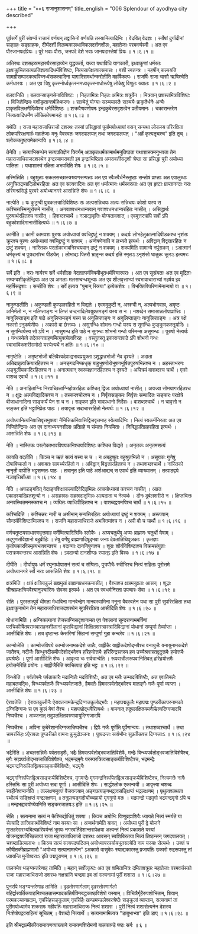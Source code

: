 +++
title = "००६ राजानुशासनम्"
title_english = "006 Splendour of ayodhya city described"

+++


पूर्वसर्गे पुरीं संवर्ण्य राजानं वर्णयन् तद्वासिनो वर्णयति
तस्यामित्यादिभिः । वेदवित् वेदज्ञः । सर्वेषां दुर्गादीनां सङ्ग्रहः
सङ्ग्राहकः, दीर्घदर्शी विलम्बकालभाविफलदर्शनशीलः, महातेजाः परमवर्चस्वी ।
अत एव पौरजानपदप्रियः । पुरे भवाः पौराः, जनपदे देशे भवाः जानपदास्तेषां
प्रियः  ॥  १।६।१  ॥   

  

अतिरथः दशसहस्रमहारथैरसाहाय्येन युद्धकर्ता, यज्वा यथाविधि यागकारी,
इक्ष्वाकूणां धर्मरतः इक्ष्वाकूचितसत्यप्रतिज्ञत्वादिधर्मविशिष्टः,
नित्यसापेक्षत्वात्समासः । वशी स्वतन्त्रः । महर्षीन् कल्पयति
सामग्रीसम्पादकत्वविघ्नध्वंसकत्वादिना यागादिसमर्थान्करोतीति महर्षिकल्पः ।
राजर्षिः राजा चासौ ऋषिश्चेति कर्मधारयः । अत एव त्रिषु
कृत्स्नोर्ध्वकृत्स्नमध्यकृत्स्नाधोरूपेषु लोकेषु विश्रुतः ख्यातः  ॥  १।६।२
 ॥   

  

बलवानिति । बलवान्साङ्गसेनाविशिष्टः । निहतामित्रः निहतः अमित्रः
शत्रुर्येन । मित्रवान् प्रशस्तमित्रविशिष्टः । विजितेन्द्रियः
वशीकृतान्तर्बहिःकरणः । सञ्चेतुं योग्याः सञ्चयास्तैः सञ्चयैः
प्राकृतैर्धनैः अन्यैः प्राकृतविलक्षणैर्दिव्यैश्च धनैर्विशिष्टः ।
शक्रवैश्रवणोपमः इन्द्रकुबेरसदृशत्वेन प्रतीयमानः । चकारान्तरेण
नित्यत्वादिधर्मेण लौकिकोपमानर्हः  ॥  १।६।३  ॥   

  

यथेति । राजा महाराजाधिराजो दशरथः तस्यां प्रसिद्धायां पुर्यामयोध्यायां
वसन् सन्यथा लोकस्य परिरक्षिता लोकपरिरक्षणार्हः महातेजाः मनुः वैवस्वतः
जगदपालयत् तथा जगदपालयत् । "अर्हे कृत्यतृचश्च" इति तृच् ।
श्लोकचतुष्टयमेकान्वयि  ॥  १।६।४  ॥   

  

तेनेति । सत्याभिसन्धेन सत्यप्रतिज्ञेन त्रिवर्गम्
अप्राकृतधर्मकामार्थमनुतिष्ठता यथाशास्त्रमनुभवता तेन महाराजाधिराजदशरथेन
इन्द्रस्यामरावती इव इन्द्राधिष्ठिता अमरावतीसदृशी श्रेष्ठा सा प्रसिद्धा
पुरी अयोध्या पालिता । यथाशास्त्रं रक्षिता अभवदिति शेषः  ॥  १।६।५  ॥   

  

तस्मिन्निति । बहुश्रुताः सकलसच्छास्त्रश्रवणसम्पन्नाः अत एव
स्वैःस्वैर्धनैस्तुष्टाः सन्तोषं प्राप्ताः अत एवालुब्धाः
अनुचितद्रव्यादिलोभरहिताः अत एव सत्यवादिनः अत एव धर्मात्मानः धर्मस्वरूपाः
अत एव हृष्टाः प्राप्तानन्दाः नराः तस्मिन्प्रसिद्धे पुरवरे अयोध्यानगरे
आसन्निति शेषः  ॥  १।६।६  ॥   

  

नाल्पेति । यः कुटुम्बी पुत्रकलत्रादिविशिष्टः सः अल्पसन्निचयः अल्पः
सन्निचयः कोशो यस्य स कश्चित्तस्मिन्पुरोत्तमे नासीत् । अगवाश्वधनधान्यवान्
गवाश्वधनधान्यरहितः नासीत् । असिद्धार्थः पुरुषार्थरहितश्च नासीत् ।
हिशब्दश्चार्थे । नञाद्यावृत्तिः योग्यतावशात् । एवमुत्तरत्रापि सर्वो ऽपि
बहुकोशादिमानासीदित्यर्थः  ॥  १।६।७  ॥   

  

कामीति । कामी कामवशः पुरुषः अयोध्यायां क्वचिद्द्रष्टुं न शक्यम् । कदर्यः
लोभहेतुकात्मादिपीडकश्च नृशंसः क्रूरश्च पुरुषः अयोध्यायां क्वचिद्द्रष्टुं
न शक्यम् । अन्वेषणेनापि न लभ्यते इत्यर्थः । अविद्वान् विद्वत्तारहितः न
द्रष्टुं शक्यम् । नास्तिकः परलोकाभावनिश्चयवान् द्रष्टुं न शक्यम् ।
शक्यमिति सामान्ये नपुंसकम् । ऽआत्मानं धर्मकृत्यं च पुत्रदारांश्च पीडयेत्
। लोभाद्यः पितरौ भ्रातृ़न्स कदर्य इति स्मृतःऽ ऽनृशंसो घातुकः क्रूरःऽ
इत्यमरः  ॥  १।६।८  ॥   

  

सर्वे इति । नराः नार्यश्च सर्वे धर्मशीलाः
वेदतात्पर्यविषयीभूतधर्मविचारपराः । अत एव सुसंयताः अत एव मुद्रिताः
सम्यग्वशीकृतेन्द्रियाः अत एव अमलाः मलसम्बन्धशून्याः अत एव शीलवृत्ताभ्यां
स्वभावाचाराभ्यां महर्षय इव महर्षिसदृशाः । सन्तीति शेषः । सर्वे इत्यत्र
"पुमान् स्त्रिया" इत्येकशेषः । विभक्तिविपरिणामेनान्वयो वा  ॥  १।६।९  ॥   

  

नाकुण्डलीति । अकुण्डली कुण्डलरहितो न विद्यते । एवममुकुटी न, अस्रग्वी न,
अल्पभोगवान्न, अमृष्टः अनिर्मलो न, न नलिप्ताङ्गः न लिप्तं
चन्दनादिलेपयुक्तमङ्गं यस्य स न । नशब्देन समासान्नलोपाप्राप्तिः ।
नानुलिप्ताङ्ग इति पाठे अनुलिप्तमङ्गं यस्य स अनुलिप्ताङ्गः न
अनुलिप्ताङ्गः नानुलिप्ताङ्गः । अत्र पक्षे नकारो ऽनुकर्षणीयः । अकारो वा
छेत्तव्यः । असुगन्धिः शोभनः गन्धो यस्य स सुगन्धिः कुङ्कुमकस्तूर्यादिः ।
न सुगन्धिर्यस्य सो ऽपि न । नासुगन्ध इति पाठे न सुगन्धः शोभनो गन्धो
यस्मिन्स असुगन्धः । पुरुषो नेत्यर्थः । गन्धस्येत्वे
तदेकान्तग्रहणमित्युक्त्येत्वविरहः । वस्तुतस्तु इकारान्तपाठे ऽपि शोभनो
गन्धः स्वाभाविकशरीरामोदो यस्येत्यर्थे न क्षतिः  ॥  १।६।१०  ॥   

  

नामृष्टेति । अमृष्टभोजी बलिवैश्वदेवाद्यभावप्रयुक्ता ऽशुद्धान्नभोजी नैव
दृश्यते । अदाता अतिदातृत्वक्रियारहितश्च न । अनङ्गदनिष्कधृक्
बाहुभूषणोरोभूषणभूषितपुरुषभिन्नश्च न । अहस्ताभरणः अङ्गुलीयकादिरहितश्च न ।
अनात्मवान् स्वरूपज्ञानरहितश्च न दृश्यते । अपित्रयं वाशब्दश्च चार्थे ।
एको वाशब्द एवार्थे  ॥  १।६।११  ॥   

  

नेति । अनाहिताग्निः निरवच्छिन्नाग्निहोत्ररहितः कश्चित् द्विजः अयोध्यायां
नासीत् । अयज्वा सोमयागरहितश्च न । क्षुद्रः अल्पविद्यादिकश्च न ।
तस्करश्चोरश्च न । निर्वृत्तसङ्करः निर्वृत्तः सम्पादितः सङ्करः परक्षेत्रे
बीजाधानादिना साङ्कर्यं येन स च न । सङ्कर इति भावप्रधानो निर्देशः ।
वाशब्दश्चार्थे । न चावृत्तो न सङ्कर इति भट्टाभिप्रेतः पाठः । तत्रावृत्तः
सदाचाररहितो नेत्यर्थः  ॥  १।६।१२  ॥   

  

अयोध्यानित्यनिवासिवृत्तमुक्त्वा नैमित्तिकनिवासिद्विजवृत्तमाह
स्वेत्यादिभिः । नित्यं स्वकर्मनिरताः अत एव विजितेन्द्रियाः अत एव
दानाध्ययनशीलाः प्रतिग्रहे च संयताः नियमिताः । निषिद्धप्रतिग्रहरहिता
इत्यर्थः । आसन्निति शेषः  ॥  १।६।१३  ॥   

  

नेति । नास्तिकः परलोकाभावविषयकनिश्चयविशिष्टः कश्चिन्न विद्यते । अनृतकः
अनृतमसत्यं  

कायति वदतीति । किञ्च न ऋतं सत्यं यस्य स च । न अबहुश्रुतः बहुश्रुतभिन्नो
न । असूयकः गुणेषु दोषाविष्कर्ता न । अशक्तः सामर्थ्यरहितो न । अविद्वान्
विद्वत्तारहितश्च न । तथाशब्दश्चार्थे । नास्तिको नानृती वापीति भट्टसम्मतः
पाठः । तत्रानृत इति पाठे अर्शआद्यच् स एवार्थ इति व्याख्यातम् ।
तत्पाठद्वये नञावृत्तिर्बोध्या  ॥  १।६।१४  ॥   

  

नेति । अषडङ्गवित् वेदाङ्गशिक्षाकल्पादिवेदितृभिन्नः अत्रायोध्यायां कश्चन
नासीत् । अव्रत एकादश्यादिव्रतशून्यो न । असहस्रदः सहस्रदातृभिन्नः
अल्पदाता च नेत्यर्थः । दीनः दुर्बलशरीरो न । क्षिप्तचित्तः
अनवस्थितमनस्कश्च न । व्यथितः व्याधिपीडितश्च न । वाशब्दद्वयमपिश्च चार्थे
 ॥  १।६।१५  ॥   

  

कश्चिदिति । कश्चिन्नरः नारी च अश्रीमान् सम्पत्तिरहितः अयोध्यायां
द्रष्टुं न शक्यम् । अरूपवान् सौन्दर्यविशिष्टाभिन्नश्च न । राजनि
महाराजाधिराजे अभक्तिमांश्च न । अपी वौ च चार्थौ  ॥  १।६।१६  ॥   

  

वर्णचतुष्टयसाधारणवृत्तमाह वर्णेष्वित्यादित्रिभिः श्लोकैः ।
अग्र्यचतुर्थेषु अग्र्यः ब्राह्मणः चतुर्थो येषाम् । तद्गुणसंविज्ञानो
बहुव्रीहिः । तेषु वर्णेषु ब्राह्मणादिषूद्भवा जनाः देवतातिथिपूजकाः ।
कृतज्ञाः कृतोपकारविस्मृत्यभाववन्तश्च । वदान्याः दाननिपुणाश्च । शूराः
शौर्यविशिष्टाश्च विक्रमसंयुताः पराक्रमवन्तश्च आसन्निति शेषः । ऽवदान्यो
दानशौण्डः स्यात्ऽ इति विश्वः  ॥  १।६।१७  ॥   

  

दीर्घेति । दीर्घायुषः धर्मं रघुनाथोपासनं सत्यं च संश्रिताः, पुत्रपौत्रैः
स्त्रीभिश्च नित्यं सहिताः पुरोत्तमे अयोध्यानगरे सर्वे नराः आसन्निति शेषः
 ॥  १।६।१८  ॥   

  

क्षत्रमिति । क्षत्रं क्षत्रियकुलं ब्रह्ममुखं ब्राह्मणप्रधनकमासीत् ।
वैश्याश्च क्षत्रमनुव्रताः आसन् । शूद्राः
त्रीन्ब्रह्मक्षत्रियवैश्यानुपचारिणः सेवका इत्यर्थः । अत एव स्वधर्मनिरता
उपचारः सेवा  ॥  १।६।१९  ॥   

  

सेति । पुरस्तात्पूर्वं धीमता मेधाविना मानवेन्द्रेण मानवस्वामिना मनुना
वैवस्वतेन यथा सा पुरी सुपरिरक्षिता तथा इक्ष्वाकुनाथेन तेन
महाराजाधिराजदशरथेन सुपरिरक्षिता आसीदिति शेषः  ॥  १।६।२०  ॥   

  

योधानामिति । अग्निकल्पानां तेजसाग्निसदृशानामत एव पेशलानां
सुन्दराणाममर्षिणां परचिकीर्षितपराभवासहनशीलानां कृतविद्यानां
शिक्षितशस्त्रास्त्रादिविद्यानां योधानां सम्पूर्णा तैर्व्याप्ता । आसीदिति
शेषः । तत्र दृष्टान्तः केसरिणां सिंहानां सम्पूर्णा गुहा कन्दरेव  ॥ 
१।६।२१  ॥   

  

काम्बोजेति । काम्बोजविषये काम्बोजनामकदेशे जातैः, वाह्लीकैः
वाह्लीकदेशोद्भवैश्च वनायुजैः वनायुनामकदेशे जातैश्च, नदीजैः
सिन्धुनदीसमीपदेशोद्भवैश्च हरिहयोत्तमैः हरिरिन्द्रस्तस्य हय
उच्चैश्रवास्तद्वदुत्तमैः हयोत्तमैः हयश्रेष्ठैः । पूर्णा आसीदिति शेषः ।
आवृत्या चः सर्वत्रान्वेति । रूपवान्नीलरूपवानितिवत् हरिहयोत्तमैः
हयोत्तमैरिति प्रयोगः । बाह्लीजैरिति क्वचित्पाठ इति भट्टः  ॥  १।६।२२  ॥   

  

विन्ध्येति । पर्वतोपमैः पर्वताकारैः मदान्वितैः मदविशिष्टैः, अत एव मत्तैः
उन्मादविशिष्टैः, अत एवातिबलैः महाबलवद्भिः, विन्ध्यपर्वतजैः
विन्ध्यपर्वतजातैः, हैमवतैः हिमवत्पर्वतोद्भवैश्च मातङ्गैः गजैः पूर्णा
व्याप्ता । आसीदिति शेषः  ॥  १।६।२३  ॥   

  

ऐरावतेति । ऐरावतकुलीनैः ऐरावतनामकेन्द्रदिग्गजकुलोद्भवैः । महापद्मकुलैः
महापद्मः पुण्डरीकापरनामको ऽग्निदिग्गजः स एव कुलं येषां तैश्च ।
महापद्मोद्भवैरित्यर्थः । वामनात् तदुपलक्षितयमनैर्ऋत्यदिग्गजादपि
निष्पन्नैश्च । अञ्जनात् तदुपलक्षितवरुणवायुदिग्गजादपि  

निष्पन्नैश्च । अपिना कुबेरेशानदिग्गजान्निष्पन्नैश्च । द्विषैः गजैः
पूर्णेति पूर्वेणान्वयः । तथाशब्दश्चार्थे । तथा चामरसिंहः ऽऐरावतः
पुण्डरीको वामनः कुमुदोञ्जनः । पुष्पदन्तः सार्वभौमः सुप्रतीकश्च दिग्गजाःऽ
 ॥  १।६।२४  ॥   

  

भद्रैरिति । अचलसन्निभैः पर्वतसदृशैः, भद्रैः हिमवत्पर्वतोद्भवजातिविशेषैः,
मन्द्रैः विन्ध्यपर्वतोद्भवजातिविशेषैश्च, मृगैः
सह्यपर्वतोद्भवजातिविशेषैश्च, भद्रमन्द्रमृगैः
परस्परत्रित्वसाङ्कर्यविशिष्टैश्च, भद्रमन्द्रैः
भद्रमन्द्रनिरूपितद्वित्वसाङ्कर्यविशिष्टैः, भद्रमृगैः  

भद्रमृगनिरूपितद्वित्वसाङ्कर्यविशिष्टैश्च, मृगमन्द्रैः
मृगमन्द्रनिरूपितद्वित्वसाङ्कर्यविशिष्टैश्च, नित्यमत्तैः नागैः हस्तिभिः
सा पुरी अयोध्या सदा पूर्णा । आसीदिति शेषः । सार्द्धश्लोक एकान्वयी ।
आवृत्त्या चशब्दः स्वहीनेष्वप्यन्वेति । तल्लक्षणमुक्तं वैजयन्त्याम्
अङ्गप्रत्यङ्गभद्रत्वसङ्क्षिप्तं भद्रलक्षणम् । पृथुत्वश्लथता स्थौल्यं
सङ्क्षिप्तं मन्द्रलक्षणम्  ॥  तनुप्रत्यङ्गदीर्घोच्चप्रायो मृगगुणो मतः ।
भद्रमन्द्रो भद्रमृगो भद्रमन्द्रमृगो ऽपि च  ॥  मन्द्रभद्रादयोप्येवमिति
सङ्करजातयःऽ इति  ॥  १।६।२५  ॥   

  

सेति । सत्यनामा सत्यं न कैश्चिद्योधितुं शक्या । किञ्च अयोभिः
विष्णुब्रह्मशिवैः ध्यायते नित्यं स्मर्यते या सेत्यादि
तात्त्विकार्थविशिष्टं नाम यस्याः सा । अन्वर्थनामेति यावत् । अयोध्या पुरी
द्वे योजने गुप्तहरेरारभ्यबिल्वहरिपर्यन्तं भूमयः नगरवर्तिदेशान्तरापेक्षया
अत्यन्तं नित्यं प्रकाशते यस्यां योजनद्वयपरिच्छिन्नायां राजा
महाराजाधिराजो दशरथः आवसन् स्वशिबिरतया नित्यं तिष्ठन्सन् जगदपालयत् ।
चशब्दान्नित्यलाभः । किञ्च सत्यं सत्यपदघटितम् अयोध्यापरपर्यायभूतसत्येति
नाम यस्याः सेत्यर्थः । उक्तं च कौषीतकीब्राह्मणादौ "अयोध्या
सत्यानामत्वेन" ऽअकारो वासुदेवः स्याद्यकारस्तु प्रजापतिः उकारो
रुद्ररूपस्तु तां ध्यायन्ति मुनीश्वराःऽ इति पद्मपुराणम्  ॥  १।६।२६  ॥   

  

पालनमेव भङ्ग्यन्तरेणाह तामिति । महान् सर्वोत्कृष्टः अत एव शमितामित्रः
दमितशत्रुकः महातेजाः परमवर्चस्को राजा महाराजाधिराजो दशरथः नक्षत्राणि
चन्द्रमा इव तां सत्यनामां पुरीं शशास  ॥  १।६।२७  ॥   

  

पुनरपि भङ्ग्यन्तरेणाह तामिति । दृढतोरणार्गलाम् दृढस्तोरणार्गलो
बहिर्द्वारवर्तिकपाटनिश्चलतासम्पादकतिर्यक्निबद्धकाष्ठविशेषो यस्याम् ।
विचित्रैर्गृहैरुपशोभिताम्, शिवाम् परमकल्याणप्रदाम्, नृपसिंहसङ्कुलाम्
नृपसिंहैः खण्डमण्डलेश्वरश्रेष्ठैः सङ्कुलां व्याप्ताम्, सत्यनामां तां
पुरीमयोध्यामेव शक्रसमः महीपतिः महाराजाधिराजः नित्यं शशास । पुरीं नित्यं
शशासेत्यनेन देशस्य निःशेषोपद्रवराहित्यं सूचितम् । वैशब्दो नित्यार्थे ।
सत्यनामामित्यत्र "डाबुभाभ्या" इति डाप्  ॥  १।६।२८  ॥   

  

इति श्रीमद्वाल्मीकीयरामायणव्याख्याने रामायणशिरोमणौ बालकाण्डे षष्ठः सर्गः
 ॥  ६  ॥   

  

  


